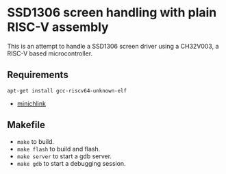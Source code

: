 # SSD1306 screen handling with plain RISC-V assembly

This is an attempt to handle a SSD1306 screen driver using a CH32V003, a RISC-V based
microcontroller.

## Requirements

```
apt-get install gcc-riscv64-unknown-elf
```

- [minichlink](https://github.com/cnlohr/ch32fun/blob/master/minichlink/README.md)

## Makefile

- `make` to build.
- `make flash` to build and flash.
- `make server` to start a gdb server.
- `make gdb` to start a debugging session.
